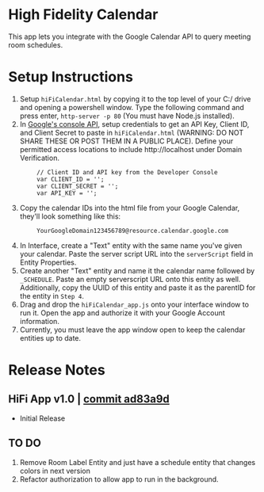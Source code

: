 # High Fidelity Calendar
This app lets you integrate with the Google Calendar API to query meeting room schedules.

# Setup Instructions
1. Setup `hiFiCalendar.html` by copying it to the top level of your C:/ drive and opening a powershell window. Type the following command and press enter, `http-server -p 80` (You must have Node.js installed).
2. In [Google's console API](https://console.developers.google.com/projectselector2/apis/credentials?supportedpurview=project), setup credentials to get an API Key, Client ID, and Client Secret to paste in `hiFiCalendar.html` (WARNING: DO NOT SHARE THESE OR POST THEM IN A PUBLIC PLACE).  Define your permitted access locations to include http://localhost under Domain Verification.

```
        // Client ID and API key from the Developer Console
        var CLIENT_ID = '';
        var CLIENT_SECRET = '';
        var API_KEY = '';
```

3. Copy the calendar IDs into the html file from your Google Calendar, they'll look something like this:

```
        YourGoogleDomain123456789@resource.calendar.google.com
```

4. In Interface, create a "Text" entity with the same name you've given your calendar. Paste the server script URL into the `serverScript` field in Entity Properties.
5. Create another "Text" entity and name it the calendar name followed by `_SCHEDULE`.  Paste an empty serverscript URL onto this entity as well.  Additionally, copy the UUID of this entity and paste it as the parentID for the entity in `Step 4`.
6. Drag and drop the `hiFiCalendar_app.js` onto your interface window to run it. Open the app and authorize it with your Google Account information.  
7.  Currently, you must leave the app window open to keep the calendar entities up to date.


# Release Notes

## HiFi App v1.0 | [commit ad83a9d](https://github.com/highfidelity/hifi-content/pull/345/commits/ad83a9dc621196e80b234ba205803b61f42c1b88)
- Initial Release

## TO DO
1. Remove Room Label Entity and just have a schedule entity that changes colors in next version
2. Refactor authorization to allow app to run in the background.